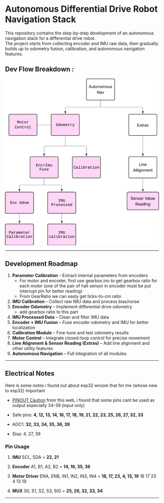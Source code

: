 # Autonomous Differential Drive Robot Navigation Stack

This repository contains the step-by-step development of an autonomous navigation stack for a differential drive robot.  
The project starts from collecting encoder and IMU raw data, then gradually builds up to odometry fusion, calibration, and autonomous navigation features.



## Dev Flow Breakdown : 

<img src="figure/workchart.png" width="600">


---
## Development Roadmap
1. **Parameter Calibration** – Extract internal parameters from encoders 
    - For motor and encoder, first use gearbox.ino to get gearbox ratio for each motor (one of the pair of hall sensor in encoder must be put interrupt pin for better reading)
    - From GearRatio we can easly get ticks-to-cm ratio
2. **IMU Calibration** – Collect raw IMU data and process bias/noise  
3. **Encoder Odometry** – Implement differential drive odometry  
    - add gearbox ratio to this part
4. **IMU Processed Data** – Clean and filter IMU data  
5. **Encoder + IMU Fusion** – Fuse encoder odometry and IMU for better localization  
6. **Calibration Module** – Fine-tune and test odometry results  
7. **Motor Control** – Integrate closed-loop control for precise movement  
8. **Line Alignment & Sensor Reading (Extras)** – Add line alignment and other utility features  
9. **Autonomous Navigation** – Full integration of all modules

---
## Electrical Notes
Here is some notes i found out about esp32 wroom that for me (whose new to esp32) important
- [PINOUT Caution](https://lastminuteengineers.com/esp32-wroom-32-pinout-reference/)
from this web, i found that some pins cant be used as output especially 34-39 (input only)

- Safe pins:
    **4, 12, 13, 14, 16, 17, 18, 19, 21, 22, 23, 25, 26, 27, 32, 33**
- ADC1:
    **32, 33, 34, 35, 36, 39**

- Sisa:
    4, 27, 39

### Pin Usage
1. **IMU**
SCL, SDA = **22, 21**

2. **Encoder**
A1, B1, A2, B2 = **14, 16, 35, 36**

3. **Motor Driver** 
ENA, ENB, IN1, IN2, IN3, IN4 = **18, 17, 23, 4, 13, 19**
18  17     23   4       13      19                  

4. **MUX**
S0, S1, S2, S3, SIG = **25, 26, 32, 33, 34**
---


